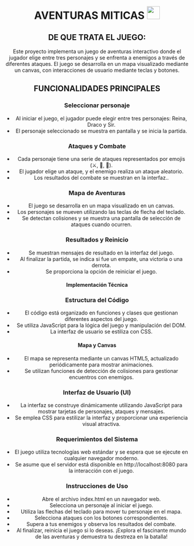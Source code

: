 <h1 align="center"><b> AVENTURAS MITICAS </b><img src="https://images.emojiterra.com/google/android-12l/512px/1f3f0.png" width="35"></h1>
<div align="center" width="50">

## DE QUE TRATA EL JUEGO:
Este proyecto implementa un juego de aventuras interactivo donde el jugador elige entre tres personajes y se enfrenta a enemigos a través de diferentes ataques. El juego se desarrolla en un mapa visualizado mediante un canvas, con interacciones de usuario mediante teclas y botones.

## FUNCIONALIDADES PRINCIPALES
### Seleccionar personaje
- Al iniciar el juego, el jugador puede elegir entre tres personajes: Reina, Draco y Sir.
- El personaje seleccionado se muestra en pantalla y se inicia la partida.

### Ataques y Combate
- Cada personaje tiene una serie de ataques representados por emojis (⚔️, 🐉, 💎).
- El jugador elige un ataque, y el enemigo realiza un ataque aleatorio.
- Los resultados del combate se muestran en la interfaz..

### Mapa de Aventuras
- El juego se desarrolla en un mapa visualizado en un canvas.
- Los personajes se mueven utilizando las teclas de flecha del teclado.
- Se detectan colisiones y se muestra una pantalla de selección de ataques cuando ocurren.

### Resultados y Reinicio
- Se muestran mensajes de resultado en la interfaz del juego.
- Al finalizar la partida, se indica si fue un empate, una victoria o una derrota.
- Se proporciona la opción de reiniciar el juego.

#### Implementación Técnica
### Estructura del Código
- El código está organizado en funciones y clases que gestionan diferentes aspectos del juego.
- Se utiliza JavaScript para la lógica del juego y manipulación del DOM.
- La interfaz de usuario se estiliza con CSS.

#### Mapa y Canvas
- El mapa se representa mediante un canvas HTML5, actualizado periódicamente para mostrar animaciones.
- Se utilizan funciones de detección de colisiones para gestionar encuentros con enemigos.

### Interfaz de Usuario (UI)
- La interfaz se construye dinámicamente utilizando JavaScript para mostrar tarjetas de personajes, ataques y mensajes.
- Se emplea CSS para estilizar la interfaz y proporcionar una experiencia visual atractiva.

### Requerimientos del Sistema
- El juego utiliza tecnologías web estándar y se espera que se ejecute en cualquier navegador moderno.
- Se asume que el servidor está disponible en http://localhost:8080 para la interacción con el juego.

### Instrucciones de Uso
- Abre el archivo index.html en un navegador web.
- Selecciona un personaje al iniciar el juego.
- Utiliza las flechas del teclado para mover tu personaje en el mapa.
- Selecciona ataques con los botones correspondientes.
- Supera a tus enemigos y observa los resultados del combate.
- Al finalizar, reinicia el juego si lo deseas.
¡Explora el fascinante mundo de las aventuras y demuestra tu destreza en la batalla!
